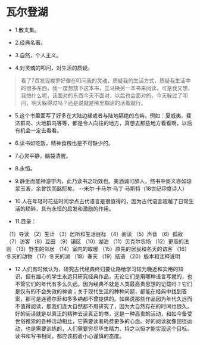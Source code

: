 # 瓦尔登湖

- 1.散文集。

- 2.经典名著。

- 3.自然，个人主义。

- 4.对灵魂的叩问，对生活的质疑。

>看了7页发现梭罗好像在叩问我的灵魂，质疑我的生活方式，质疑我生活中的很多东西，我一度想放下这本书，立马换另一本书来阅读，可是我又想，我怕什么呢，该面对的东西今天不面对，以后也会面对的，今天躲过了叩问，明天躲得过吗？还是说就是稀里糊涂的活着就行。

- 5.这个书里面写了好多在大陆边缘或者与陆地隔绝的岛屿，例如：夏威夷、斐济群岛、火地群岛等等，都是令人向往的地方，真想去那些地方看看啊，以后有机会一定去看看。

- 6.读书如吃饭，精神食粮也是不可缺少的。

- 7.心灵平静，脑袋清醒。

- 8.永恒。

- 9.静坐而能神游宇内，此乃读书之功效也。美酒诚可醉人，然书中奥义亦如琼浆玉液，余曾饮而酩酊矣。 --米尔·卡马尔·乌丁·马斯特（18世纪印度诗人）

- 10.人在年轻时花些时间学点古代语言是很值得的，因为古代语言超越了日常生活的琐碎，具有永恒的启发和激励的作用。

- 11.目录：

（1）导读
（2）生计
（3）居所和生活目标
（4）阅读
（5）声音
（6）孤寂
（7）访客
（8）豆田
（9）镇区
（10）湖泊
（11）贝克尔农场
（12）更高的法则
（13）野生的邻居
（14）室内的取暖
（15）原先的居民和冬天的访客
（16）冬天的动物
（17）冬天的湖
（18）春天
（19）结语
（20）版本和注释说明

- 12.人们有时候认为，研究古代经典终归要让路给学习较为晚近和实用的知识，但有雄心的学生永远只研究经典作品，无论它们是用哪种语言写就的，也不管它们的年代有多么久远。因为经典不就是人类最高贵思想的记载吗？它们是仅有的不会失效的神谕；关于现代生活的种种问题，都能在经典中找到答案，那可是连德尔菲和多多纳都不曾提供的。如果说那些作品因为年代久远而不值得阅读，那我们连大自然都不用研究了，因为大自然存在的时间也很久。好的阅读就是以真正的精神去读真正的书，这是一种高贵的活动，和如今备受世俗推崇的各种活动相比，它需要读者耗费更多的心血。好的阅读就像田径运动，也是需要训练的，人们需要穷尽毕生精力、持之以恒才能实现这个目标。读书和写书相同，都应该抱着小心谨慎的态度。

